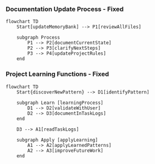 ### Documentation Update Process - Fixed
```mermaid
flowchart TD
    Start[updateMemoryBank] --> P1[reviewAllFiles]
    
    subgraph Process
        P1 --> P2[documentCurrentState]
        P2 --> P3[clarifyNextSteps]
        P3 --> P4[updateProjectRules]
    end
```

### Project Learning Functions - Fixed
```mermaid
flowchart TD
    Start{discoverNewPattern} --> D1[identifyPattern]
    
    subgraph Learn [learningProcess]
        D1 --> D2[validateWithUser]
        D2 --> D3[documentInTaskLogs]
    end
    
    D3 --> A1[readTaskLogs]
    
    subgraph Apply [applyLearning]
        A1 --> A2[applyLearnedPatterns]
        A2 --> A3[improveFutureWork]
    end
